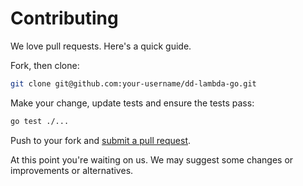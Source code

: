 # Contributing

We love pull requests. Here's a quick guide.

Fork, then clone:

```bash
git clone git@github.com:your-username/dd-lambda-go.git
```

Make your change, update tests and ensure the tests pass:

```bash
go test ./...
```

Push to your fork and [submit a pull request][pr].

[pr]: https://github.com/your-username/dd-lambda-go/compare/DataDog:master...master

At this point you're waiting on us. We may suggest some changes or improvements or alternatives.
